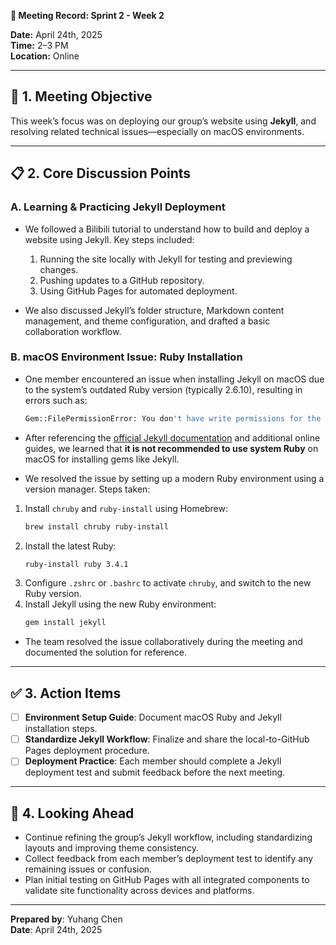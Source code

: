 **📅 Meeting Record: Sprint 2 - Week 2**

**Date:** April 24th, 2025  
**Time:** 2–3 PM  
**Location:** Online  

---

## 🎯 1. Meeting Objective  
This week’s focus was on deploying our group’s website using **Jekyll**, and resolving related technical issues—especially on macOS environments.

---

## 📋 2. Core Discussion Points

### A. Learning & Practicing Jekyll Deployment  
- We followed a Bilibili tutorial to understand how to build and deploy a website using Jekyll. Key steps included:  
  1. Running the site locally with Jekyll for testing and previewing changes.  
  2. Pushing updates to a GitHub repository.  
  3. Using GitHub Pages for automated deployment.  

- We also discussed Jekyll’s folder structure, Markdown content management, and theme configuration, and drafted a basic collaboration workflow.

### B. macOS Environment Issue: Ruby Installation  
- One member encountered an issue when installing Jekyll on macOS due to the system’s outdated Ruby version (typically 2.6.10), resulting in errors such as:
  ```bash
  Gem::FilePermissionError: You don't have write permissions for the /Library/Ruby/Gems/... directory
  ```

- After referencing the [official Jekyll documentation](https://jekyllrb.com/docs/installation/macos/) and additional online guides, we learned that **it is not recommended to use system Ruby** on macOS for installing gems like Jekyll.

- We resolved the issue by setting up a modern Ruby environment using a version manager. Steps taken:
1. Install `chruby` and `ruby-install` using Homebrew:  
   ```bash
   brew install chruby ruby-install
   ```
2. Install the latest Ruby:  
   ```bash
   ruby-install ruby 3.4.1
   ```
3. Configure `.zshrc` or `.bashrc` to activate `chruby`, and switch to the new Ruby version.  
4. Install Jekyll using the new Ruby environment:  
   ```bash
   gem install jekyll
   ```

- The team resolved the issue collaboratively during the meeting and documented the solution for reference.

---

## ✅ 3. Action Items  
- [ ] **Environment Setup Guide**: Document macOS Ruby and Jekyll installation steps.  
- [ ] **Standardize Jekyll Workflow**: Finalize and share the local-to-GitHub Pages deployment procedure.  
- [ ] **Deployment Practice**: Each member should complete a Jekyll deployment test and submit feedback before the next meeting.

---

## 🔄 4. Looking Ahead  
- Continue refining the group’s Jekyll workflow, including standardizing layouts and improving theme consistency.  
- Collect feedback from each member’s deployment test to identify any remaining issues or confusion.   
- Plan initial testing on GitHub Pages with all integrated components to validate site functionality across devices and platforms.

---

**Prepared by**: Yuhang Chen  
**Date**: April 24th, 2025  
